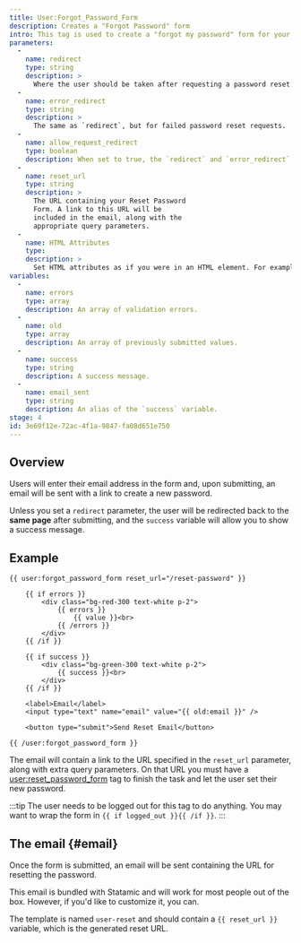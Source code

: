 ```yaml
---
title: User:Forgot_Password_Form
description: Creates a "Forgot Password" form
intro: This tag is used to create a "forgot my password" form for your users.
parameters:
  -
    name: redirect
    type: string
    description: >
      Where the user should be taken after requesting a password reset.
  -
    name: error_redirect
    type: string
    description: >
      The same as `redirect`, but for failed password reset requests.
  -
    name: allow_request_redirect
    type: boolean
    description: When set to true, the `redirect` and `error_redirect` parameters will get overridden by `redirect` and `error_redirect` query parameters in the URL.
  -
    name: reset_url
    type: string
    description: >
      The URL containing your Reset Password
      Form. A link to this URL will be
      included in the email, along with the
      appropriate query parameters.
  -
    name: HTML Attributes
    type:
    description: >
      Set HTML attributes as if you were in an HTML element. For example, `class="required" id="forgot-password-form"`.
variables:
  -
    name: errors
    type: array
    description: An array of validation errors.
  -
    name: old
    type: array
    description: An array of previously submitted values.
  -
    name: success
    type: string
    description: A success message.
  -
    name: email_sent
    type: string
    description: An alias of the `success` variable.
stage: 4
id: 3e69f12e-72ac-4f1a-9847-fa08d651e750
---
```

## Overview

Users will enter their email address in the form and, upon submitting, an email will be sent with a link to create a new password.

Unless you set a `redirect` parameter, the user will be redirected back to the **same page** after submitting, and the `success` variable will allow you to show a success message.

## Example

```
{{ user:forgot_password_form reset_url="/reset-password" }}

    {{ if errors }}
        <div class="bg-red-300 text-white p-2">
            {{ errors }}
                {{ value }}<br>
            {{ /errors }}
        </div>
    {{ /if }}

    {{ if success }}
        <div class="bg-green-300 text-white p-2">
            {{ success }}<br>
        </div>
    {{ /if }}

    <label>Email</label>
    <input type="text" name="email" value="{{ old:email }}" />

    <button type="submit">Send Reset Email</button>

{{ /user:forgot_password_form }}
```

The email will contain a link to the URL specified in the `reset_url` parameter, along with extra query parameters. On that URL you must have a [user:reset_password_form](/tags/user-reset_password_form) tag to finish the task and let the user set their new password.

:::tip
The user needs to be logged out for this tag to do anything. You may want to wrap the form in `{{ if logged_out }}{{ /if }}`.
:::

## The email {#email}

Once the form is submitted, an email will be sent containing the URL for resetting the password.

This email is bundled with Statamic and will work for most people out of the box. However, if you'd like to customize it, you can.

The template is named `user-reset` and should contain a `{{ reset_url }}` variable, which is the generated reset URL.

[custom-emails]: /knowledge-base/emails#templates
